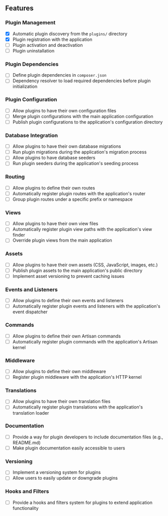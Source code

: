 ## Features

### Plugin Management

- [x] Automatic plugin discovery from the `plugins/` directory
- [x] Plugin registration with the application
- [ ] Plugin activation and deactivation
- [ ] Plugin uninstallation

### Plugin Dependencies

- [ ] Define plugin dependencies in `composer.json`
- [ ] Dependency resolver to load required dependencies before plugin initialization

### Plugin Configuration

- [ ] Allow plugins to have their own configuration files
- [ ] Merge plugin configurations with the main application configuration
- [ ] Publish plugin configurations to the application's configuration directory

### Database Integration

- [ ] Allow plugins to have their own database migrations
- [ ] Run plugin migrations during the application's migration process
- [ ] Allow plugins to have database seeders
- [ ] Run plugin seeders during the application's seeding process

### Routing

- [ ] Allow plugins to define their own routes
- [ ] Automatically register plugin routes with the application's router
- [ ] Group plugin routes under a specific prefix or namespace

### Views

- [ ] Allow plugins to have their own view files
- [ ] Automatically register plugin view paths with the application's view finder
- [ ] Override plugin views from the main application

### Assets

- [ ] Allow plugins to have their own assets (CSS, JavaScript, images, etc.)
- [ ] Publish plugin assets to the main application's public directory
- [ ] Implement asset versioning to prevent caching issues

### Events and Listeners

- [ ] Allow plugins to define their own events and listeners
- [ ] Automatically register plugin events and listeners with the application's event dispatcher

### Commands

- [ ] Allow plugins to define their own Artisan commands
- [ ] Automatically register plugin commands with the application's Artisan kernel

### Middleware

- [ ] Allow plugins to define their own middleware
- [ ] Register plugin middleware with the application's HTTP kernel

### Translations

- [ ] Allow plugins to have their own translation files
- [ ] Automatically register plugin translations with the application's translation loader

### Documentation

- [ ] Provide a way for plugin developers to include documentation files (e.g., README.md)
- [ ] Make plugin documentation easily accessible to users

### Versioning

- [ ] Implement a versioning system for plugins
- [ ] Allow users to easily update or downgrade plugins

### Hooks and Filters

- [ ] Provide a hooks and filters system for plugins to extend application functionality
